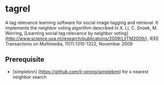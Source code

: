 tagrel
======

A tag relevance learning software for social image tagging and retrieval. It implements the neighbor voting algorithm described in X. Li, C. Snoek, M. Worring, [Learning social tag relevance by neighbor voting] (http://www.science.uva.nl/research/publications/2009/LiITM2009/), IEEE Transactions on Multimedia, 11(7):1310-1322, November 2009

## Prerequisite

+ [simpleknn] (https://github.com/li-xirong/simpleknn) for `k` nearest neighbor search
